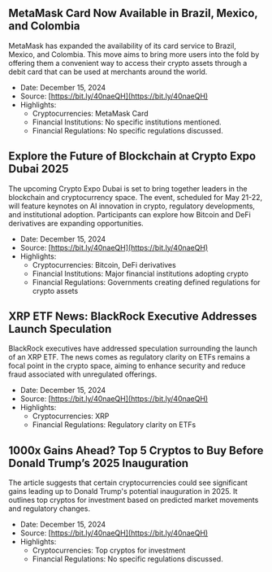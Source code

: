 ## MetaMask Card Now Available in Brazil, Mexico, and Colombia

MetaMask has expanded the availability of its card service to Brazil, Mexico, and Colombia. This move aims to bring more users into the fold by offering them a convenient way to access their crypto assets through a debit card that can be used at merchants around the world.

- Date: December 15, 2024
- Source: [https://bit.ly/40naeQH](https://bit.ly/40naeQH)
- Highlights:
    - Cryptocurrencies: MetaMask Card
    - Financial Institutions: No specific institutions mentioned.
    - Financial Regulations: No specific regulations discussed.

## Explore the Future of Blockchain at Crypto Expo Dubai 2025

The upcoming Crypto Expo Dubai is set to bring together leaders in the blockchain and cryptocurrency space. The event, scheduled for May 21-22, will feature keynotes on AI innovation in crypto, regulatory developments, and institutional adoption. Participants can explore how Bitcoin and DeFi derivatives are expanding opportunities.

- Date: December 15, 2024
- Source: [https://bit.ly/40naeQH](https://bit.ly/40naeQH)
- Highlights:
    - Cryptocurrencies: Bitcoin, DeFi derivatives
    - Financial Institutions: Major financial institutions adopting crypto
    - Financial Regulations: Governments creating defined regulations for crypto assets

## XRP ETF News: BlackRock Executive Addresses Launch Speculation

BlackRock executives have addressed speculation surrounding the launch of an XRP ETF. The news comes as regulatory clarity on ETFs remains a focal point in the crypto space, aiming to enhance security and reduce fraud associated with unregulated offerings.

- Date: December 15, 2024
- Source: [https://bit.ly/40naeQH](https://bit.ly/40naeQH)
- Highlights:
    - Cryptocurrencies: XRP
    - Financial Regulations: Regulatory clarity on ETFs

## 1000x Gains Ahead? Top 5 Cryptos to Buy Before Donald Trump’s 2025 Inauguration

The article suggests that certain cryptocurrencies could see significant gains leading up to Donald Trump's potential inauguration in 2025. It outlines top cryptos for investment based on predicted market movements and regulatory changes.

- Date: December 15, 2024
- Source: [https://bit.ly/40naeQH](https://bit.ly/40naeQH)
- Highlights:
    - Cryptocurrencies: Top cryptos for investment
    - Financial Regulations: No specific regulations discussed.